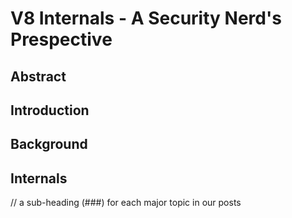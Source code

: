 # V8 Internals - A Security Nerd's Prespective

## Abstract

## Introduction

## Background

## Internals

// a sub-heading (###) for each major topic in our posts